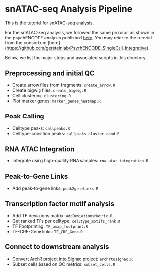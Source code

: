 # snATAC-seq Analysis Pipeline

This is the tutorial for snATAC-seq analysis.

For the snATAC-seq analysis, we followed the same protocol as shown in the psychENCODE analysis published [here](https://www.science.org/doi/10.1126/science.adi5199). You may refer to the tutorial from the consortium [here] (https://github.com/gersteinlab/PsychENCODE_SingleCell_Integrative).

Below, we list the major steps and associated scripts in this directory. 

## Preprocessing and initial QC

- Create arrow files from fragments: `create_arrow.R`
- Create bigwig files: `create_bigwig.R`
- Cell clustering: `clustering.R`
- Plot marker genes: `marker_genes_heatmap.R`

## Peak Calling 

- Celltype peaks: `callpeaks.R`
- Celltype-condition peaks: `callpeaks_cluster_cond.R`

## RNA ATAC Integration

- Integrate using high-quality RNA samples: `rna_atac_integration.R`

## Peak-to-Gene Links

- Add peak-to-gene links: `peak2genelinks.R`

## Transcription factor motif analysis

- Add TF deviations matrix: `addDeviationsMatrix.R`
- Get ranked TFs per celltype: `celltype_motifs_rank.R`
- TF Footprinting: `TF_umap_footprint.R`
- TF-CRE-Gene links: `TF_CRE_Gene.R`

## Connect to downstream analysis

- Convert ArchR project into Signac project: `archrtosignac.R`
- Subset cells based on QC metrics: `subset_cells.R`
